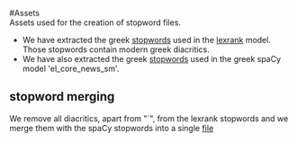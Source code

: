 #Assets  
Assets used for the creation of stopword files.
- We have extracted the greek [stopwords](stopwords_el_lexrank.txt) used in the [lexrank](graph_based/LexRank/lexrank_master) model. Those stopwords contain modern greek diacritics.
- We have also extracted the greek [stopwords](stopwords_el_spacy.txt) used in the greek spaCy model 'el_core_news_sm'.  
## stopword merging  
We remove all diacritics, apart from  "´", from the lexrank stopwords and we merge them with the spaCy stopwords into a single [file](stopwords_el.txt)

